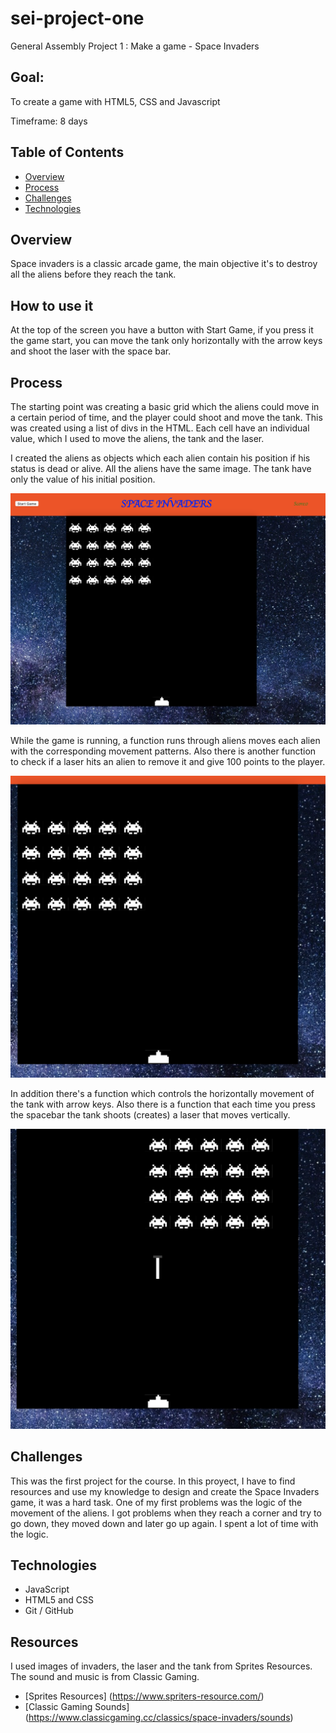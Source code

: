 # sei-project-one

General Assembly Project 1 : Make a game - Space Invaders

## Goal: 
To create a game with HTML5, CSS and Javascript

Timeframe: 8 days

## Table of Contents

- [Overview](#overview)
- [Process](#process)
- [Challenges](#challenges)
- [Technologies](#technologies)

## Overview

Space invaders is a classic arcade game, the main objective it's to destroy all the aliens before they reach the tank.

## How to use it

At the top of the screen you have a button with Start Game, if you press it the game start, you can move the tank only horizontally with the arrow keys and shoot the laser with the space bar.

## Process

The starting point was creating a basic grid which the aliens could move in a certain period of time, and the player could shoot and move the tank. This was created using a list of divs in the HTML. Each cell have an individual value, which I used to move the aliens, the tank and the laser. 

I created the aliens as objects which each alien contain his position if his status is dead or alive. All the aliens have the same image. The tank have only the value of his initial position.

![Game](/assets/Game.png)

While the game is running, a function runs through aliens moves each alien with the corresponding movement patterns. Also there is another function to check if a laser hits an alien to remove it and give 100 points to the player.

![Game](/assets/Alienmove.png)

In addition there's a function which controls the horizontally movement of the tank with arrow keys. Also there is a function that each time you press the spacebar the tank shoots (creates) a laser that moves vertically.

![Game](/assets/Laser.png)

## Challenges

This was the first project for the course. In this proyect, I have to find resources and use my knowledge to design and create the Space Invaders game, it was a hard task. One of my first problems was the logic of the movement of the aliens. I got problems when they reach a corner and try to go down, they moved down and later go up again. I spent a lot of time with the logic.

## Technologies

- JavaScript 
- HTML5 and CSS
- Git / GitHub


## Resources

I used images of invaders, the laser and the tank from Sprites Resources. The sound and music is from Classic Gaming.

* [Sprites Resources] (https://www.spriters-resource.com/)
* [Classic Gaming Sounds] (https://www.classicgaming.cc/classics/space-invaders/sounds)

